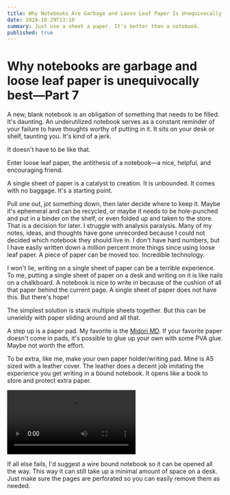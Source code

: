 ```yaml
---
title: Why Notebooks Are Garbage and Loose Leaf Paper Is Unequivocally Best—Part 7
date: 2024-10-29T13:10
summary: Just use a sheet a paper. It's better than a notebook.
published: true
---
```

# Why notebooks are garbage and loose leaf paper is unequivocally best—Part 7

A new, blank notebook is an obligation of something that needs to be filled. It's daunting. An underutilized notebook serves as a constant reminder of your failure to have thoughts worthy of putting in it. It sits on your desk or shelf, taunting you. It's kind of a jerk.

It doesn't have to be like that.

Enter loose leaf paper, the antithesis of a notebook—a nice, helpful, and encouraging friend.

A single sheet of paper is a catalyst to creation. It is unbounded. It comes with no baggage. It's a starting point.

Pull one out, jot something down, then later decide where to keep it. Maybe it's ephemeral and can be recycled, or maybe it needs to be hole-punched and put in a binder on the shelf, or even folded up and taken to the store. That is a decision for later. I struggle with analysis paralysis. Many of my notes, ideas, and thoughts have gone unrecorded because I could not decided which notebook they should live in. I don't have hard numbers, but I have easily written down a million percent more things since using loose leaf paper. A piece of paper can be moved too. Incredible technology.

I won't lie, writing on a single sheet of paper can be a terrible experience. To me, putting a single sheet of paper on a desk and writing on it is like nails on a chalkboard. A notebook is nice to write in because of the cushion of all that paper behind the current page. A single sheet of paper does not have this. But there's hope!

The simplest solution is stack multiple sheets together. But this can be unwieldy with paper sliding around and all that.

A step up is a paper pad. My favorite is the [Midori MD](https://www.jetpens.com/Midori-MD-Paper-Pad-A5-Blank/). If your favorite paper doesn't come in pads, it's possible to glue up your own with some PVA glue. Maybe not worth the effort.

To be extra, like me, make your own paper holder/writing pad. Mine is A5 sized with a leather cover. The leather does a decent job imitating the experience you get writing in a bound notebook. It opens like a book to store and protect extra paper.

![My custom made paper holder](https://blog.warnick.me/loose-leaf-paper.mov)

If all else fails, I'd suggest a wire bound notebook so it can be opened all the way. This way it can still take up a minimal amount of space on a desk. Just make sure the pages are perforated so you can easily remove them as needed.
